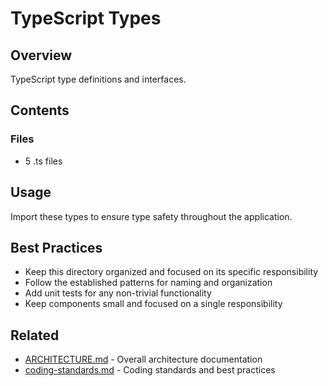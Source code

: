# TypeScript Types

## Overview

TypeScript type definitions and interfaces.

## Contents



### Files

- 5 .ts files


## Usage

Import these types to ensure type safety throughout the application.

## Best Practices

- Keep this directory organized and focused on its specific responsibility
- Follow the established patterns for naming and organization
- Add unit tests for any non-trivial functionality
- Keep components small and focused on a single responsibility



## Related

- [ARCHITECTURE.md](/ARCHITECTURE.md) - Overall architecture documentation
- [coding-standards.md](/docs/guides/coding-standards.md) - Coding standards and best practices
